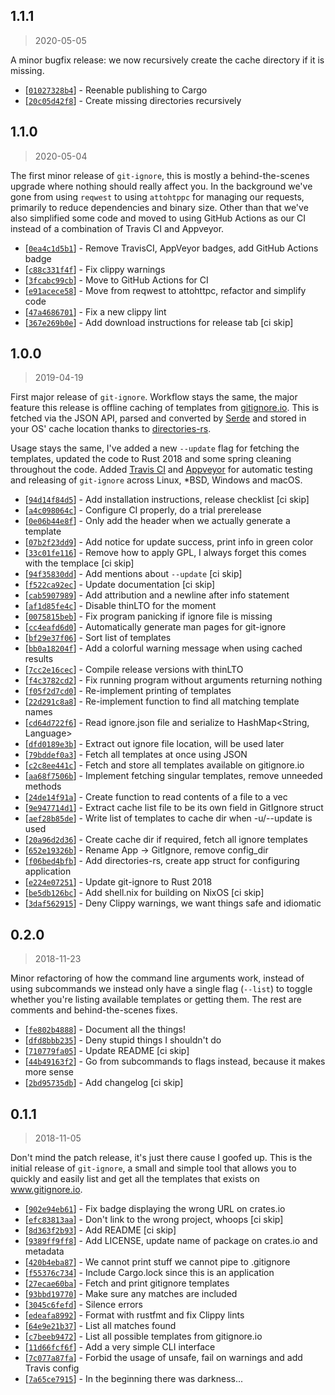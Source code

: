 ## 1.1.1
> 2020-05-05

A minor bugfix release: we now recursively create the cache directory if it is
missing.

* [[`01027328b4`](https://github.com/sondr3/git-ignore/commit/01027328b4)] - Reenable publishing to Cargo 
* [[`20c05d42f8`](https://github.com/sondr3/git-ignore/commit/20c05d42f8)] - Create missing directories recursively 

## 1.1.0
> 2020-05-04

The first minor release of `git-ignore`, this is mostly a behind-the-scenes
upgrade where nothing should really affect you. In the background we've gone
from using `reqwest` to using `attohtppc` for managing our requests, primarily
to reduce dependencies and binary size. Other than that we've also simplified
some code and moved to using GitHub Actions as our CI instead of a combination
of Travis CI and Appveyor.

* [[`0ea4c1d5b1`](https://github.com/sondr3/git-ignore/commit/0ea4c1d5b1)] - Remove TravisCI, AppVeyor badges, add GitHub Actions badge 
* [[`c88c331f4f`](https://github.com/sondr3/git-ignore/commit/c88c331f4f)] - Fix clippy warnings 
* [[`3fcabc99cb`](https://github.com/sondr3/git-ignore/commit/3fcabc99cb)] - Move to GitHub Actions for CI 
* [[`e91acece58`](https://github.com/sondr3/git-ignore/commit/e91acece58)] - Move from reqwest to attohttpc, refactor and simplify code 
* [[`47a4686701`](https://github.com/sondr3/git-ignore/commit/47a4686701)] - Fix a new clippy lint 
* [[`367e269b0e`](https://github.com/sondr3/git-ignore/commit/367e269b0e)] - Add download instructions for release tab \[ci skip\] 

## 1.0.0
> 2019-04-19

First major release of `git-ignore`. Workflow stays the same, the major feature
this release is offline caching of templates from
[gitignore.io](https://www.gitignore.io/). This is fetched via the JSON API,
parsed and converted by [Serde](https://serde.rs/) and stored in your OS' cache
location thanks to [directories-rs](https://github.com/soc/directories-rs).

Usage stays the same, I've added a new `--update` flag for fetching the
templates, updated the code to Rust 2018 and some spring cleaning throughout the
code. Added [Travis CI](https://travis-ci.com/) and
[Appveyor](https://www.appveyor.com/) for automatic testing and releasing of
`git-ignore` across Linux, *BSD, Windows and macOS.

* [[`94d14f84d5`](https://github.com/sondr3/git-ignore/commit/94d14f84d5)] - Add installation instructions, release checklist \[ci skip\]
* [[`a4c098064c`](https://github.com/sondr3/git-ignore/commit/a4c098064c)] - Configure CI properly, do a trial prerelease
* [[`0e06b44e8f`](https://github.com/sondr3/git-ignore/commit/0e06b44e8f)] - Only add the header when we actually generate a template
* [[`07b2f23dd9`](https://github.com/sondr3/git-ignore/commit/07b2f23dd9)] - Add notice for update success, print info in green color
* [[`33c01fe116`](https://github.com/sondr3/git-ignore/commit/33c01fe116)] - Remove how to apply GPL, I always forget this comes with the templace \[ci skip\]
* [[`94f35830dd`](https://github.com/sondr3/git-ignore/commit/94f35830dd)] - Add mentions about `--update` \[ci skip\]
* [[`f522ca92ec`](https://github.com/sondr3/git-ignore/commit/f522ca92ec)] - Update documentation \[ci skip\]
* [[`cab5907989`](https://github.com/sondr3/git-ignore/commit/cab5907989)] - Add attribution and a newline after info statement
* [[`af1d85fe4c`](https://github.com/sondr3/git-ignore/commit/af1d85fe4c)] - Disable thinLTO for the moment
* [[`0075815beb`](https://github.com/sondr3/git-ignore/commit/0075815beb)] - Fix program panicking if ignore file is missing
* [[`cc4eafd6d0`](https://github.com/sondr3/git-ignore/commit/cc4eafd6d0)] - Automatically generate man pages for git-ignore
* [[`bf29e37f06`](https://github.com/sondr3/git-ignore/commit/bf29e37f06)] - Sort list of templates
* [[`bb0a18204f`](https://github.com/sondr3/git-ignore/commit/bb0a18204f)] - Add a colorful warning message when using cached results
* [[`7cc2e16cec`](https://github.com/sondr3/git-ignore/commit/7cc2e16cec)] - Compile release versions with thinLTO
* [[`f4c3782cd2`](https://github.com/sondr3/git-ignore/commit/f4c3782cd2)] - Fix running program without arguments returning nothing
* [[`f05f2d7cd0`](https://github.com/sondr3/git-ignore/commit/f05f2d7cd0)] - Re-implement printing of templates
* [[`22d291c8a8`](https://github.com/sondr3/git-ignore/commit/22d291c8a8)] - Re-implement function to find all matching template names
* [[`cd64d722f6`](https://github.com/sondr3/git-ignore/commit/cd64d722f6)] - Read ignore.json file and serialize to HashMap\<String, Language\>
* [[`dfd0189e3b`](https://github.com/sondr3/git-ignore/commit/dfd0189e3b)] - Extract out ignore file location, will be used later
* [[`79bddef0a3`](https://github.com/sondr3/git-ignore/commit/79bddef0a3)] - Fetch all templates at once using JSON
* [[`c2c8ee441c`](https://github.com/sondr3/git-ignore/commit/c2c8ee441c)] - Fetch and store all templates available on gitignore.io
* [[`aa68f7506b`](https://github.com/sondr3/git-ignore/commit/aa68f7506b)] - Implement fetching singular templates, remove unneeded methods
* [[`24de14f91a`](https://github.com/sondr3/git-ignore/commit/24de14f91a)] - Create function to read contents of a file to a vec
* [[`9e947714d1`](https://github.com/sondr3/git-ignore/commit/9e947714d1)] - Extract cache list file to be its own field in GitIgnore struct
* [[`aef28b85de`](https://github.com/sondr3/git-ignore/commit/aef28b85de)] - Write list of templates to cache dir when -u/--update is used
* [[`20a96d2d36`](https://github.com/sondr3/git-ignore/commit/20a96d2d36)] - Create cache dir if required, fetch all ignore templates
* [[`652e19326b`](https://github.com/sondr3/git-ignore/commit/652e19326b)] - Rename App -\> GitIgnore, remove config\_dir
* [[`f06bed4bfb`](https://github.com/sondr3/git-ignore/commit/f06bed4bfb)] - Add directories-rs, create app struct for configuring application
* [[`e224e07251`](https://github.com/sondr3/git-ignore/commit/e224e07251)] - Update git-ignore to Rust 2018
* [[`be5db126bc`](https://github.com/sondr3/git-ignore/commit/be5db126bc)] - Add shell.nix for building on NixOS \[ci skip\]
* [[`3daf562915`](https://github.com/sondr3/git-ignore/commit/3daf562915)] - Deny Clippy warnings, we want things safe and idiomatic

## 0.2.0
> 2018-11-23

Minor refactoring of how the command line arguments work, instead of using
subcommands we instead only have a single flag (`--list`) to toggle whether
you're listing available templates or getting them. The rest are comments and
behind-the-scenes fixes.

* [[`fe802b4888`](https://github.com/sondr3/git-ignore/commit/fe802b4888)] - Document all the things!
* [[`dfd8bbb235`](https://github.com/sondr3/git-ignore/commit/dfd8bbb235)] - Deny stupid things I shouldn't do
* [[`710779fa05`](https://github.com/sondr3/git-ignore/commit/710779fa05)] - Update README \[ci skip\]
* [[`44b49163f2`](https://github.com/sondr3/git-ignore/commit/44b49163f2)] - Go from subcommands to flags instead, because it makes more sense
* [[`2bd95735db`](https://github.com/sondr3/git-ignore/commit/2bd95735db)] - Add changelog \[ci skip\]

## 0.1.1
> 2018-11-05

Don't mind the patch release, it's just there cause I goofed up. This is the
initial release of `git-ignore`, a small and simple tool that allows you to
quickly and easily list and get all the templates that exists on
www.gitignore.io.

* [[`902e94eb61`](https://github.com/sondr3/git-ignore/commit/902e94eb61)] - Fix badge displaying the wrong URL on crates.io 
* [[`efc83813aa`](https://github.com/sondr3/git-ignore/commit/efc83813aa)] - Don't link to the wrong project, whoops \[ci skip\] 
* [[`8d363f2b93`](https://github.com/sondr3/git-ignore/commit/8d363f2b93)] - Add README \[ci skip\] 
* [[`9389ff9ff8`](https://github.com/sondr3/git-ignore/commit/9389ff9ff8)] - Add LICENSE, update name of package on crates.io and metadata 
* [[`420b4eba87`](https://github.com/sondr3/git-ignore/commit/420b4eba87)] - We cannot print stuff we cannot pipe to .gitignore 
* [[`f55376c734`](https://github.com/sondr3/git-ignore/commit/f55376c734)] - Include Cargo.lock since this is an application 
* [[`27ecae60ba`](https://github.com/sondr3/git-ignore/commit/27ecae60ba)] - Fetch and print gitignore templates 
* [[`93bbd19770`](https://github.com/sondr3/git-ignore/commit/93bbd19770)] - Make sure any matches are included 
* [[`3045c6fefd`](https://github.com/sondr3/git-ignore/commit/3045c6fefd)] - Silence errors 
* [[`edeafa8992`](https://github.com/sondr3/git-ignore/commit/edeafa8992)] - Format with rustfmt and fix Clippy lints 
* [[`64e9e21b37`](https://github.com/sondr3/git-ignore/commit/64e9e21b37)] - List all matches found 
* [[`c7beeb9472`](https://github.com/sondr3/git-ignore/commit/c7beeb9472)] - List all possible templates from gitignore.io 
* [[`11d66fcf6f`](https://github.com/sondr3/git-ignore/commit/11d66fcf6f)] - Add a very simple CLI interface 
* [[`7c077a87fa`](https://github.com/sondr3/git-ignore/commit/7c077a87fa)] - Forbid the usage of unsafe, fail on warnings and add Travis config 
* [[`7a65ce7915`](https://github.com/sondr3/git-ignore/commit/7a65ce7915)] - In the beginning there was darkness...
